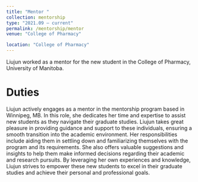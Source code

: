 ```yaml
---
title: "Mentor "
collection: mentorship
type: "2021.09 – current"
permalink: /mentorship/mentor
venue: "College of Pharmacy"

location: "College of Pharmacy"
---
```


Liujun worked as a mentor for the new student in the College of Pharmacy, University of Manitoba.

Duties
======
Liujun actively engages as a mentor in the mentorship program based in Winnipeg, MB. In this role, she dedicates her time and expertise to assist new students as they navigate their graduate studies. Liujun takes great pleasure in providing guidance and support to these individuals, ensuring a smooth transition into the academic environment. Her responsibilities include aiding them in settling down and familiarizing themselves with the program and its requirements. She also offers valuable suggestions and insights to help them make informed decisions regarding their academic and research pursuits. By leveraging her own experiences and knowledge, Liujun strives to empower these new students to excel in their graduate studies and achieve their personal and professional goals.
